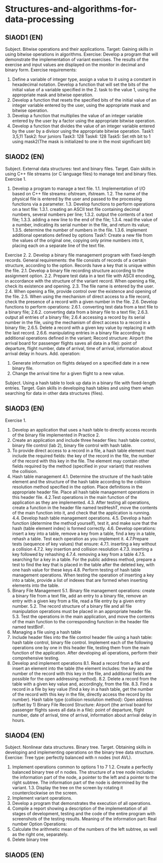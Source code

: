 # Structures-and-algorithms-for-data-processing

## SIAOD1 (EN)
Subject. Bitwise operations and their applications.
Target: Gaining skills in using bitwise operations in algorithms.
Exercise:
Develop a program that will demonstrate the implementation of variant exercises. The results of the exercise and input values are displayed on the monitor in decimal and binary form.
Exercise requirements:
1. Define a variable of integer type, assign a value to it using a constant in hexadecimal notation. Develop a function that will set the bits of the initial value of a variable specified in the 2. task to the value 1, using the appropriate mask and bitwise operation.
3. Develop a function that resets the specified bits of the initial value of an integer variable entered by the user, using the appropriate mask and bitwise operation.
4. Develop a function that multiplies the value of an integer variable entered by the user by a factor using the appropriate bitwise operation.
5. Develop a function that divides the value of an integer variable entered by the user by a divisor using the appropriate bitwise operation.
Task1: 3,5,11
Task2: four juniors
Task3: 128
Task4: 128
Task5: Set nth bit to 1 using mask2(The mask is initialized to one in the most significant bit)

## SIAOD2 (EN)
Subject. External data structures: text and binary files.
Target. Gain skills in using C++ file streams (or C language files) to manage text and binary files.
Exercise 1.
1. Develop a program to manage a text file.
	1.1. Implementation of I/O based on C++ file streams: ofstream, ifstream.
  	1.2. The name of the physical file is entered by the user and passed to the processing functions via a parameter.
  	1.3. Develop functions to perform operations on a text file:
		1.3.1. creating an ASCII text file containing decimal numbers, several numbers per line;
    	1.3.2. output the contents of a text file;
    	1.3.3. adding a new line to the end of the file;
    	1.3.4. read the value of a number, indicating its serial number in the file, and return its value;
    	1.3.5. determine the number of numbers in the file.
    	1.3.6. implement additional operations defined by options
Task1: Create a new file from the values of the original one, copying only prime numbers into it, placing each on a separate line of the text file.   

Exercise 2.
2. Develop a binary file management program with fixed-length records. General requirements: the file consists of records of a certain structure, according to the option. Records have a key that is unique within the file.
	2.1. Develop a binary file recording structure according to the assignment option.
  	2.2. Prepare test data in a text file with ASCII encoding, in accordance with the structure of the variant record. When opening a file, check its existence and opening.
  	2.3. The file name is entered by the user.
  	2.4. When opening a file, provide control over the existence and opening of the file.
  	2.5. When using the mechanism of direct access to a file record, check the presence of a record with a given number in the file.
  	2.6. Develop functions to perform operations:
    	2.6.1. converting test data from a text file to a binary file;
    	2.6.2. converting data from a binary file to a text file;
    	2.6.3. output all entries of a binary file;
    	2.6.4 accessing a record by its serial number in the file, using the mechanism of direct access to a record in a binary file;
    	2.6.5. Delete a record with a given key value by replacing it with the last record.
    	2.6.6. manipulating entries in a binary file according to additional operations defined in the variant;
Record structure: 
Airport (the arrival board for passenger flights saves all data in a file): point of departure, flight number, date of arrival, time of arrival, information about arrival delay in hours.
Add. operation:
1. Generate information on flights delayed on a specified date in a new binary file.
2. Change the arrival time for a given flight to a new value.

Subject. Using a hash table to look up data in a binary file with fixed-length entries.
Target. Gain skills in developing hash tables and using them when searching for data in other data structures (files).

## SIAOD3 (EN)
Exercise 1.
1. Develop an application that uses a hash table to directly access records of the binary file implemented in Practice 2.
2. Create an application and include three header files: hash table control, binary file control (lab 2), binary file control with hash table.
3. To provide direct access to a record in a file, a hash table element must include the required fields: the key of the record in the file, the number of the record with this key in the file. The element may contain other fields required by the method (specified in your variant) that resolves the collision.
4. Hash table management
  	4.1. Determine the structure of the hash table element and the structure of the hash table according to the collision resolution method specified in the option. Place definitions in the appropriate header file. 		Place all hash table management operations in this header file.
  	4.2.Test operations in the main function of the application as they are implemented.
	4.3. After testing all operations, create a function in the header file named testHeshT, move the contents of the main function into it, and check that the application is running.
	4.4. Develop hash table management operations.
	4.5. Develop a hash function (determine the method yourself), test it, and make sure that the hash (table element index) is formed correctly.
	4.6. Develop operations: insert a key into a table, remove a key from a table, find a key in a table, rehash a table. Test each operation as you implement it.
	4.7.Prepare tests (sequence of key values) that ensure:
   		4.7.1. inserting a key without a collision
		4.7.2. key insertion and collision resolution
		4.7.3. inserting a key followed by rehashing
		4.7.4. removing a key from a table
		4.7.5. searching for a key in a table. For the public address method, prepare a test to find the key that is placed in the table after the deleted key, with one hash value for these keys
	4.8. Perform testing of hash table management operations. When testing the operation of inserting a key into a table, provide a list of indexes that are formed when inserting elements into the table.
5. Binary File Management
	5.1. Binary file management operations: create a binary file from a text file, add an entry to a binary file, remove an entry with a given key from a file, read a file entry by a given entry number.
	5.2. The record structure of a binary file and all file manipulation operations must be placed in an appropriate header file.
	5.3. Test the operations in the main application, and move the contents of the main function to the corresponding function in the header file named testBinF.
6. Managing a file using a hash table
7. Include header files into the file control header file using a hash table: hash table control, binary file control. Implement each of the following operations one by one in this header file, testing them from the main function of the application. After developing all operations, perform their comprehensive testing.
8. Develop and implement operations
	8.1. Read a record from a file and insert an element into the table (the element includes: the key and the number of the record with this key in the file, and additional fields are possible for the open addressing method).
	8.2. Delete a record from the table with a given key value and, accordingly, from the file.
	8.3. Find a record in a file by key value (find a key in a hash table, get the number of the record with this key in the file, directly access the record by its number).
Hash table type (collision resolution method): Open address (offset by 1)
Binary File Record Structure: Airport (the arrival board for passenger flights saves all data in a file): point of departure, flight number, date of arrival, time of arrival, information about arrival delay in hours.

## SIAOD4 (EN)
Subject. Nonlinear data structures. Binary tree.
Target. Obtaining skills in developing and implementing operations on the binary tree data structure.
Exercise:
Tree type: perfectly balanced with n nodes (not AVL).
1. Implement operations common to options 1 to 7
	1.2. Create a perfectly balanced binary tree of n nodes. The structure of a tree node includes: the information part of the node, a pointer to the left and a pointer to the right subtree. The information part of the node is determined by the variant.
	1.3. Display the tree on the screen by rotating it counterclockwise on the screen.
2. Implement variant operations.
3. Develop a program that demonstrates the execution of all operations.
4. Compile a report showing a description of the implementation of all stages of development, testing and the code of the entire program with screenshots of the testing results.
Meaning of the information part: Real number
Option Operations: 
1. Calculate the arithmetic mean of the numbers of the left subtree, as well as the right one, separately.
2. Delete binary tree

## SIAOD5 (EN)
